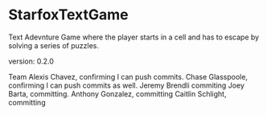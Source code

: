 # StarfoxTextGame

Text Adevnture Game where the player starts in a cell and has to escape by solving a series of puzzles. 

version: 0.2.0


Team
Alexis Chavez, confirming I can push commits.
Chase Glasspoole, confirming I can push commits as well.
Jeremy Brendli commiting
Joey Barta, committing.
Anthony Gonzalez, committing
Caitlin Schlight, committing
